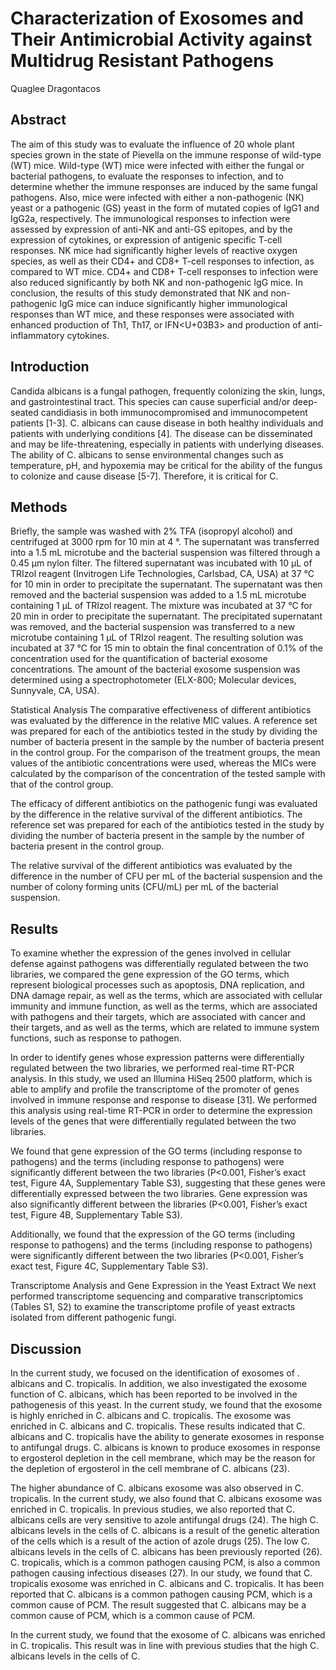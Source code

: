 # Characterization of Exosomes and Their Antimicrobial Activity against Multidrug Resistant Pathogens
Quaglee Dragontacos


## Abstract
The aim of this study was to evaluate the influence of 20 whole plant species grown in the state of Pievella on the immune response of wild-type (WT) mice. Wild-type (WT) mice were infected with either the fungal or bacterial pathogens, to evaluate the responses to infection, and to determine whether the immune responses are induced by the same fungal pathogens. Also, mice were infected with either a non-pathogenic (NK) yeast or a pathogenic (GS) yeast in the form of mutated copies of IgG1 and IgG2a, respectively. The immunological responses to infection were assessed by expression of anti-NK and anti-GS epitopes, and by the expression of cytokines, or expression of antigenic specific T-cell responses. NK mice had significantly higher levels of reactive oxygen species, as well as their CD4+ and CD8+ T-cell responses to infection, as compared to WT mice. CD4+ and CD8+ T-cell responses to infection were also reduced significantly by both NK and non-pathogenic IgG mice. In conclusion, the results of this study demonstrated that NK and non-pathogenic IgG mice can induce significantly higher immunological responses than WT mice, and these responses were associated with enhanced production of Th1, Th17, or IFN<U+03B3> and production of anti-inflammatory cytokines.


## Introduction
Candida albicans is a fungal pathogen, frequently colonizing the skin, lungs, and gastrointestinal tract. This species can cause superficial and/or deep-seated candidiasis in both immunocompromised and immunocompetent patients [1-3]. C. albicans can cause disease in both healthy individuals and patients with underlying conditions [4]. The disease can be disseminated and may be life-threatening, especially in patients with underlying diseases. The ability of C. albicans to sense environmental changes such as temperature, pH, and hypoxemia may be critical for the ability of the fungus to colonize and cause disease [5-7]. Therefore, it is critical for C.


## Methods
Briefly, the sample was washed with 2% TFA (isopropyl alcohol) and centrifuged at 3000 rpm for 10 min at 4 °. The supernatant was transferred into a 1.5 mL microtube and the bacterial suspension was filtered through a 0.45 µm nylon filter. The filtered supernatant was incubated with 10 µL of TRIzol reagent (Invitrogen Life Technologies, Carlsbad, CA, USA) at 37 °C for 10 min in order to precipitate the supernatant. The supernatant was then removed and the bacterial suspension was added to a 1.5 mL microtube containing 1 µL of TRIzol reagent. The mixture was incubated at 37 °C for 20 min in order to precipitate the supernatant. The precipitated supernatant was removed, and the bacterial suspension was transferred to a new microtube containing 1 µL of TRIzol reagent. The resulting solution was incubated at 37 °C for 15 min to obtain the final concentration of 0.1% of the concentration used for the quantification of bacterial exosome concentrations. The amount of the bacterial exosome suspension was determined using a spectrophotometer (ELX-800; Molecular devices, Sunnyvale, CA, USA).

Statistical Analysis
The comparative effectiveness of different antibiotics was evaluated by the difference in the relative MIC values. A reference set was prepared for each of the antibiotics tested in the study by dividing the number of bacteria present in the sample by the number of bacteria present in the control group. For the comparison of the treatment groups, the mean values of the antibiotic concentrations were used, whereas the MICs were calculated by the comparison of the concentration of the tested sample with that of the control group.

The efficacy of different antibiotics on the pathogenic fungi was evaluated by the difference in the relative survival of the different antibiotics. The reference set was prepared for each of the antibiotics tested in the study by dividing the number of bacteria present in the sample by the number of bacteria present in the control group.

The relative survival of the different antibiotics was evaluated by the difference in the number of CFU per mL of the bacterial suspension and the number of colony forming units (CFU/mL) per mL of the bacterial suspension.


## Results

To examine whether the expression of the genes involved in cellular defense against pathogens was differentially regulated between the two libraries, we compared the gene expression of the GO terms, which represent biological processes such as apoptosis, DNA replication, and DNA damage repair, as well as the terms, which are associated with cellular immunity and immune function, as well as the terms, which are associated with pathogens and their targets, which are associated with cancer and their targets, and as well as the terms, which are related to immune system functions, such as response to pathogen.

In order to identify genes whose expression patterns were differentially regulated between the two libraries, we performed real-time RT-PCR analysis. In this study, we used an Illumina HiSeq 2500 platform, which is able to amplify and profile the transcriptome of the promoter of genes involved in immune response and response to disease [31]. We performed this analysis using real-time RT-PCR in order to determine the expression levels of the genes that were differentially regulated between the two libraries.

We found that gene expression of the GO terms (including response to pathogens) and the terms (including response to pathogens) were significantly different between the two libraries (P<0.001, Fisher’s exact test, Figure 4A, Supplementary Table S3), suggesting that these genes were differentially expressed between the two libraries. Gene expression was also significantly different between the libraries (P<0.001, Fisher’s exact test, Figure 4B, Supplementary Table S3).

Additionally, we found that the expression of the GO terms (including response to pathogens) and the terms (including response to pathogens) were significantly different between the two libraries (P<0.001, Fisher’s exact test, Figure 4C, Supplementary Table S3).

Transcriptome Analysis and Gene Expression in the Yeast Extract
We next performed transcriptome sequencing and comparative transcriptomics (Tables S1, S2) to examine the transcriptome profile of yeast extracts isolated from different pathogenic fungi.


## Discussion
In the current study, we focused on the identification of exosomes of . albicans and C. tropicalis. In addition, we also investigated the exosome function of C. albicans, which has been reported to be involved in the pathogenesis of this yeast. In the current study, we found that the exosome is highly enriched in C. albicans and C. tropicalis. The exosome was enriched in C. albicans and C. tropicalis. These results indicated that C. albicans and C. tropicalis have the ability to generate exosomes in response to antifungal drugs. C. albicans is known to produce exosomes in response to ergosterol depletion in the cell membrane, which may be the reason for the depletion of ergosterol in the cell membrane of C. albicans (23).

The higher abundance of C. albicans exosome was also observed in C. tropicalis. In the current study, we also found that C. albicans exosome was enriched in C. tropicalis. In previous studies, we also reported that C. albicans cells are very sensitive to azole antifungal drugs (24). The high C. albicans levels in the cells of C. albicans is a result of the genetic alteration of the cells which is a result of the action of azole drugs (25). The low C. albicans levels in the cells of C. albicans has been previously reported (26). C. tropicalis, which is a common pathogen causing PCM, is also a common pathogen causing infectious diseases (27). In our study, we found that C. tropicalis exosome was enriched in C. albicans and C. tropicalis. It has been reported that C. albicans is a common pathogen causing PCM, which is a common cause of PCM. The result suggested that C. albicans may be a common cause of PCM, which is a common cause of PCM.

In the current study, we found that the exosome of C. albicans was enriched in C. tropicalis. This result was in line with previous studies that the high C. albicans levels in the cells of C.
